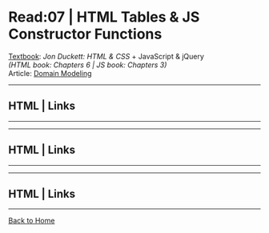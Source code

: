 # Read:07 \| HTML Tables & JS Constructor Functions
[Textbook](https://www.amazon.com/dp/1118907442/ref=cm_sw_em_r_mt_dp_U_X77.EbAN2ACE2): _Jon Duckett: HTML & CSS_ + JavaScript & jQuery  
*(HTML book: Chapters 6 \| JS book: Chapters 3)*  
Article: [Domain Modeling](https://github.com/codefellows/domain_modeling#domain-modeling)

---
## HTML | Links
---


---
## HTML | Links
---


---
## HTML | Links
---



[Back to Home](README.md)